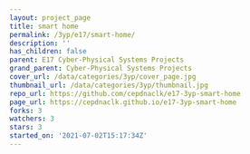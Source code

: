 ```yaml
---
layout: project_page
title: smart home
permalink: /3yp/e17/smart-home/
description: ''
has_children: false
parent: E17 Cyber-Physical Systems Projects
grand_parent: Cyber-Physical Systems Projects
cover_url: /data/categories/3yp/cover_page.jpg
thumbnail_url: /data/categories/3yp/thumbnail.jpg
repo_url: https://github.com/cepdnaclk/e17-3yp-smart-home
page_url: https://cepdnaclk.github.io/e17-3yp-smart-home
forks: 3
watchers: 3
stars: 3
started_on: '2021-07-02T15:17:34Z'
---
```


